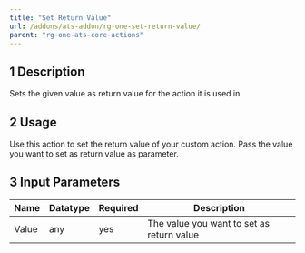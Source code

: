 ```yaml
---
title: "Set Return Value"
url: /addons/ats-addon/rg-one-set-return-value/
parent: "rg-one-ats-core-actions"
---
```


## 1 Description

Sets the given value as return value for the action it is used in.

## 2 Usage

Use this action to set the return value of your custom action.
Pass the value you want to set as return value as parameter.

## 3 Input Parameters

Name | Datatype | Required | Description
---- | -------- | ------- |---------------
Value | any | yes | The value you want to set as return value
